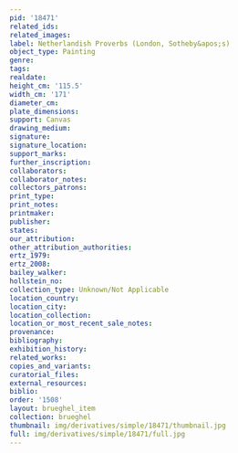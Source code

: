 ```yaml
---
pid: '18471'
related_ids: 
related_images: 
label: Netherlandish Proverbs (London, Sotheby&apos;s)
object_type: Painting
genre: 
tags: 
realdate: 
height_cm: '115.5'
width_cm: '171'
diameter_cm: 
plate_dimensions: 
support: Canvas
drawing_medium: 
signature: 
signature_location: 
support_marks: 
further_inscription: 
collaborators: 
collaborator_notes: 
collectors_patrons: 
print_type: 
print_notes: 
printmaker: 
publisher: 
states: 
our_attribution: 
other_attribution_authorities: 
ertz_1979: 
ertz_2008: 
bailey_walker: 
hollstein_no: 
collection_type: Unknown/Not Applicable
location_country: 
location_city: 
location_collection: 
location_or_most_recent_sale_notes: 
provenance: 
bibliography: 
exhibition_history: 
related_works: 
copies_and_variants: 
curatorial_files: 
external_resources: 
biblio: 
order: '1508'
layout: brueghel_item
collection: brueghel
thumbnail: img/derivatives/simple/18471/thumbnail.jpg
full: img/derivatives/simple/18471/full.jpg
---
```

